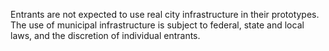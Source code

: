 Entrants are not expected to use real city infrastructure in their prototypes. The use of municipal infrastructure is subject to federal, state and local laws, and the discretion of individual entrants.
